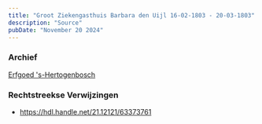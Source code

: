 ```yaml
---
title: "Groot Ziekengasthuis Barbara den Uijl 16-02-1803 - 20-03-1803"
description: "Source"
pubDate: "November 20 2024"
---
```


### Archief
[Erfgoed 's-Hertogenbosch](https://www.erfgoedshertogenbosch.nl/)

### Rechtstreekse Verwijzingen
- https://hdl.handle.net/21.12121/63373761